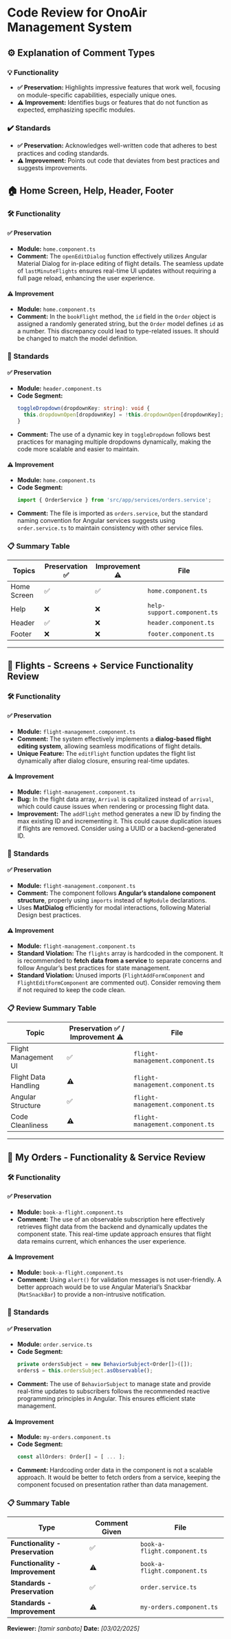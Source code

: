 # Code Review for OnoAir Management System

## ⚙️ Explanation of Comment Types

### 💡 Functionality
- **✅ Preservation:** Highlights impressive features that work well, focusing on module-specific capabilities, especially unique ones.
- **⚠️ Improvement:** Identifies bugs or features that do not function as expected, emphasizing specific modules.

### ✔️ Standards
- **✅ Preservation:** Acknowledges well-written code that adheres to best practices and coding standards.
- **⚠️ Improvement:** Points out code that deviates from best practices and suggests improvements.


## 🏠 Home Screen, Help, Header, Footer

### 🛠️ Functionality
#### **✅ Preservation**
- **Module:** `home.component.ts`
- **Comment:** The `openEditDialog` function effectively utilizes Angular Material Dialog for in-place editing of flight details. The seamless update of `lastMinuteFlights` ensures real-time UI updates without requiring a full page reload, enhancing the user experience.

#### **⚠️ Improvement**
- **Module:** `home.component.ts`
- **Comment:** In the `bookFlight` method, the `id` field in the `Order` object is assigned a randomly generated string, but the `Order` model defines `id` as a number. This discrepancy could lead to type-related issues. It should be changed to match the model definition.

### 🔧 Standards
#### **✅ Preservation**
- **Module:** `header.component.ts`
- **Code Segment:**
  ```typescript
  toggleDropdown(dropdownKey: string): void {
    this.dropdownOpen[dropdownKey] = !this.dropdownOpen[dropdownKey];
  }
  ```
- **Comment:** The use of a dynamic key in `toggleDropdown` follows best practices for managing multiple dropdowns dynamically, making the code more scalable and easier to maintain.

#### **⚠️ Improvement**
- **Module:** `home.component.ts`
- **Code Segment:**
  ```typescript
  import { OrderService } from 'src/app/services/orders.service';
  ```
- **Comment:** The file is imported as `orders.service`, but the standard naming convention for Angular services suggests using `order.service.ts` to maintain consistency with other service files.

### **📋 Summary Table**
| Topics       | Preservation ✅ | Improvement ⚠️ | File                   |
|-------------|-------------|-------------|------------------------|
| Home Screen | ✅         | ✅         | `home.component.ts`    |
| Help        | ❌         | ❌         | `help-support.component.ts` |
| Header      | ✅         | ❌         | `header.component.ts`  |
| Footer      | ❌         | ❌         | `footer.component.ts`  |

---

## 🛫 Flights - Screens + Service Functionality Review

### 🛠️ Functionality
#### **✅ Preservation**
- **Module:** `flight-management.component.ts`
- **Comment:** The system effectively implements a **dialog-based flight editing system**, allowing seamless modifications of flight details.
- **Unique Feature:** The `editFlight` function updates the flight list dynamically after dialog closure, ensuring real-time updates.

#### **⚠️ Improvement**
- **Module:** `flight-management.component.ts`
- **Bug:** In the flight data array, `Arrival` is capitalized instead of `arrival`, which could cause issues when rendering or processing flight data.
- **Improvement:** The `addFlight` method generates a new ID by finding the max existing ID and incrementing it. This could cause duplication issues if flights are removed. Consider using a UUID or a backend-generated ID.

### 🔧 Standards
#### **✅ Preservation**
- **Module:** `flight-management.component.ts`
- **Comment:** The component follows **Angular’s standalone component structure**, properly using `imports` instead of `NgModule` declarations.
- Uses **MatDialog** efficiently for modal interactions, following Material Design best practices.

#### **⚠️ Improvement**
- **Module:** `flight-management.component.ts`
- **Standard Violation:** The `flights` array is hardcoded in the component. It is recommended to **fetch data from a service** to separate concerns and follow Angular’s best practices for state management.
- **Standard Violation:** Unused imports (`FlightAddFormComponent` and `FlightEditFormComponent` are commented out). Consider removing them if not required to keep the code clean.

### **📋 Review Summary Table**
| Topic                  | Preservation ✅ / Improvement ⚠️ | File                           |
|------------------------|--------------------------------|-------------------------------|
| Flight Management UI   | ✅                              | `flight-management.component.ts` |
| Flight Data Handling   | ⚠️                              | `flight-management.component.ts` |
| Angular Structure      | ✅                              | `flight-management.component.ts` |
| Code Cleanliness       | ⚠️                              | `flight-management.component.ts` |

---

## 💼 My Orders - Functionality & Service Review

### 🛠️ Functionality
#### **✅ Preservation**
- **Module:** `book-a-flight.component.ts`
- **Comment:** The use of an observable subscription here effectively retrieves flight data from the backend and dynamically updates the component state. This real-time update approach ensures that flight data remains current, which enhances the user experience.

#### **⚠️ Improvement**
- **Module:** `book-a-flight.component.ts`
- **Comment:** Using `alert()` for validation messages is not user-friendly. A better approach would be to use Angular Material’s Snackbar (`MatSnackBar`) to provide a non-intrusive notification.

### 🔧 Standards
#### **✅ Preservation**
- **Module:** `order.service.ts`
- **Code Segment:**
  ```typescript
  private ordersSubject = new BehaviorSubject<Order[]>([]);
  orders$ = this.ordersSubject.asObservable();
  ```
- **Comment:** The use of `BehaviorSubject` to manage state and provide real-time updates to subscribers follows the recommended reactive programming principles in Angular. This ensures efficient state management.

#### **⚠️ Improvement**
- **Module:** `my-orders.component.ts`
- **Code Segment:**
  ```typescript
  const allOrders: Order[] = [ ... ];
  ```
- **Comment:** Hardcoding order data in the component is not a scalable approach. It would be better to fetch orders from a service, keeping the component focused on presentation rather than data management.

### **📋 Summary Table**
| Type            | Comment Given | File                      |
|----------------|--------------|----------------------------|
| **Functionality - Preservation** | ✅ | `book-a-flight.component.ts` |
| **Functionality - Improvement** | ⚠️ | `book-a-flight.component.ts` |
| **Standards - Preservation** | ✅ | `order.service.ts` |
| **Standards - Improvement** | ⚠️ | `my-orders.component.ts` |


**Reviewer:** *[tamir sanbato]*
**Date:** *[03/02/2025]*




